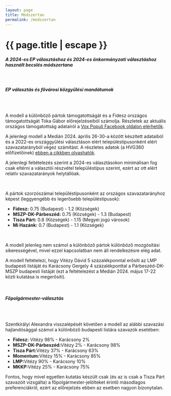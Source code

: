 ```yaml
---
layout: page
title: Módszertan
permalink: /modszertan
---
```

<script>
  window.dataLayer = window.dataLayer || [];
  function gtag(){dataLayer.push(arguments);}
  gtag('js', new Date());

  gtag('config', 'UA-45281172-4');
</script>
<h1 class="page-title">{{ page.title | escape }}</h1>
    
<div class="section">
    <div class="row">
          <div class="col s12">
		  <h5>A 2024-es EP választáshoz és 2024-es önkormányzati választáshoz használt becslés módszertana</h5> 

<br/>
<h6><strong>EP választás és fővárosi közgyűlési mandátumok</strong></h6>
<br/>

<p>A modell a különböző pártok támogatottságát és a Fidesz országos támogatottságát Tóka Gábor előrejelzéseiból számolja. Részletek az aktuális országos támogatottság adatairól a <a href="https://www.facebook.com/valasztasi.kalauz">Vox Populi  Facebook oldalon elérhetők</a>.</p>
<p>A jelenlegi modell a Medián 2024. április 26-30-a között készített adataiból és a 2022-es országgyűlési választáson elért településtípusonként elért szavazatarányból végez számítást. A részletes adatok (a HVG360 előfizetőinek) <a href="https://hvg.hu/360/20240508_hvg-median-magyar-peter-tisza-orban-viktor-fidesz-ellenzek-dobrev-klara">ebben a cikkben olvashatók</a>.</p>
<p>A jelenlegi feltételezés szerint a 2024-es választásokon minimálisan fog csak eltérni a választói részvétel településtípus szerint, ezért az ott elért relatív szavazatarányok helytállóak.</p>
<br/>
<p>A pártok szorzószámai településtípusonként az országos szavazatarányhoz képest (leggyengébb és legerősebb településtípusok):</p>
<ul>
<li><strong>Fidesz:</strong> 0.75 (Budapest) - 1.2 (Községek)</li>
<li><strong>MSZP-DK-Párbeszéd:</strong> 0.75 (Községek) - 1.3 (Budapest)</li>
<li><strong>Tisza Párt:</strong> 0.8 (Községek) - 1.15 (Megyei jogú városok)</li>
<li><strong>Mi Hazánk:</strong> 0.7 (Budapest) - 1.1 (Községek)</li>
</ul>

<br/>
<p>A modell jelenleg nem számol a különböző pártok különböző mozgósítási sikerességével, mivel ezzel kapcsolatban nem áll rendelkezésre elég adat.</p>
<p>A modell feltételezi, hogy Vitézy Dávid 5 százalékponntal erősíti az LMP budapesti listáját és Karácsony Gergely 4 százalékponttal a Párbeszéd-DK-MSZP budapesti listáját (ezt a feltételezést a Medián 2024. május 17-22 közti kutatása is megerősíti).</p>

<br/>
<h6><strong>Főpolgármester-választás</strong></h6>
<br/>
<p>Szentkirályi Alexandra visszalépését követően a modell az alábbi szavazási hajlandósággal számol a különböző budapesti listára szavazók esetében:</p>
<ul>
<li><strong>Fidesz:</strong> Vitézy 98% - Karácsony 2%</li>
<li><strong>MSZP-DK-Párbeszéd:</strong>Vitézy 2% - Karácsony 98%</li>
<li><strong>Tisza Párt:</strong>Vitézy 37% - Karácsony 63%</li>
<li><strong>Momentum:</strong>Vitézy 15% - Karácsony 85%</li>
<li><strong>LMP:</strong>Vitézy 90% - Karácsony 10%</li>
<li><strong>MKKP:</strong>Vitézy 25% - Karácsony 75%</li>
</ul>

<p>Fontos, hogy mivel egyetlen kutatás készült csak (és az is csak a Tisza Párt szavazóit vizsgálta) a főpolgármester-jelölteket érintő másodlagos preferenciákról, ezért az előrejelzés ebben az esetben nagyon bizonytalan.</p>